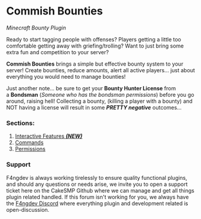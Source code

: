 # Commish Bounties

*Minecraft Bounty Plugin*

Ready to start tagging people with offenses? Players getting a little too comfortable getting away with griefing/trolling? Want to just bring some extra fun and competition to your server?

**Commish Bounties** brings a simple but effective bounty system to your server! Create bounties, reduce amounts, alert all active players... just about everything you would need to manage bounties!

Just another note... be sure to get your **Bounty Hunter License** from a **Bondsman** (*Someone who has the bondsman permissions*) before you go around, raising hell! Collecting a bounty, (killing a player with a bounty) and NOT having a license will result in some ***PRETTY negative*** outcomes...

### Sections:
1. [Interactive Features **_(NEW)_**](interactions.md)
1. [Commands](commands.md)
2. [Permissions](permissions.md)

### Support
F4ngdev is always working tirelessly to ensure quality functional plugins, and should any questions or needs arise, we invite you to open a support ticket here on the CakeSMP Github where we can manage and get all things plugin related handled. If this forum isn't working for you, we always have the [F4ngdev Discord](https://discord.gg/k28sR69n5f) where everything plugin and development related is open-discussion.
